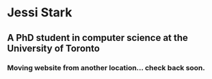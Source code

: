 # Jessi Stark

## A PhD student in computer science at the University of Toronto

### Moving website from another location... check back soon.